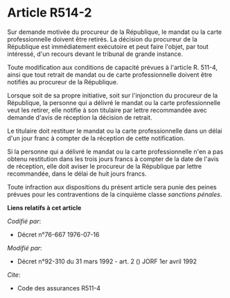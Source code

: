# Article R514-2

Sur demande motivée du procureur de la République, le mandat ou la carte professionnelle doivent être retirés. La décision du
procureur de la République est immédiatement exécutoire et peut faire l'objet, par tout intéressé, d'un recours devant le
tribunal de grande instance.

Toute modification aux conditions de capacité prévues à l'article R. 511-4, ainsi que tout retrait de mandat ou de carte
professionnelle doivent être notifiés au procureur de la République.

Lorsque soit de sa propre initiative, soit sur l'injonction du procureur de la République, la personne qui a délivré le
mandat ou la carte professionnelle veut les retirer, elle notifie à son titulaire par lettre recommandée avec demande d'avis
de réception la décision de retrait.

Le titulaire doit restituer le mandat ou la carte professionnelle dans un délai d'un jour franc à compter de la réception de
cette notification.

Si la personne qui a délivré le mandat ou la carte professionnelle n'en a pas obtenu restitution dans les trois jours francs
à compter de la date de l'avis de réception, elle doit aviser le procureur de la République par lettre recommandée, dans le
délai de huit jours francs.

Toute infraction aux dispositions du présent article sera punie des peines prévues pour les contraventions de la cinquième
classe *sanctions pénales*.

**Liens relatifs à cet article**

_Codifié par_:

  - Décret n°76-667 1976-07-16

_Modifié par_:

  - Décret n°92-310 du 31 mars 1992 - art. 2 () JORF 1er avril 1992

_Cite_:

  - Code des assurances R511-4

